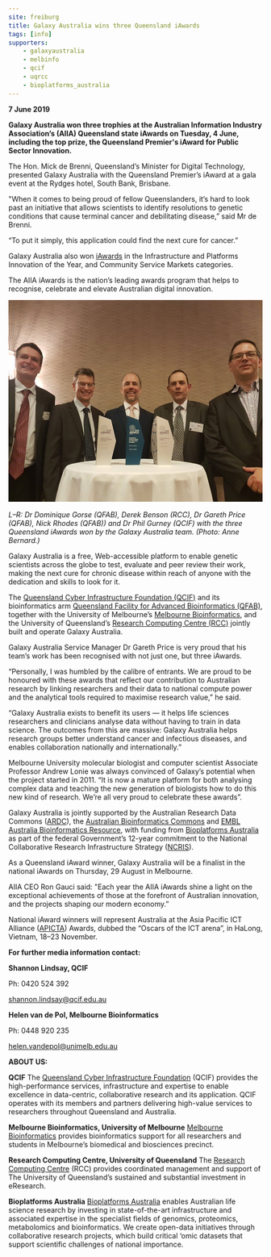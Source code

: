 ```yaml
---
site: freiburg
title: Galaxy Australia wins three Queensland iAwards
tags: [info]
supporters:
    - galaxyaustralia
    - melbinfo
    - qcif
    - uqrcc
    - bioplatforms_australia
---
```


**7 June 2019**

**Galaxy Australia won three trophies at the Australian Information Industry Association’s (AIIA) Queensland state iAwards on Tuesday, 4 June, including the top prize, the Queensland Premier's iAward for Public Sector Innovation.**

The Hon. Mick de Brenni, Queensland’s Minister for Digital Technology, presented Galaxy Australia with the Queensland Premier’s iAward at a gala event at the Rydges hotel, South Bank, Brisbane.

"When it comes to being proud of fellow Queenslanders, it’s hard to look past an initiative that allows scientists to identify resolutions to genetic conditions that cause terminal cancer and debilitating disease,” said Mr de Brenni.

“To put it simply, this application could find the next cure for cancer.”

Galaxy Australia also won [iAwards](https://www.aiia.com.au/iawards/about/2019-winners-and-merit-recipients?utm_source=2019+iAwards+Entrants&utm_campaign=7cc7851b56-EMAIL_CAMPAIGN_2017_06_08_COPY_01&utm_medium=email&utm_term=0_3bea717129-7cc7851b56-329590441) in the Infrastructure and Platforms Innovation of the Year, and Community Service Markets categories.

The AIIA iAwards is the nation’s leading awards program that helps to recognise, celebrate and elevate Australian digital innovation.

<div class="multiple-img">
    <img src="/assets/media/galaxy-iaward-qld.jpg" height="400px" alt="galaxy-iaward-qld.jpg" />
</div>

*L–R: Dr Dominique Gorse (QFAB), Derek Benson (RCC), Dr Gareth Price (QFAB), Nick Rhodes (QFAB)) and Dr Phil Gurney (QCIF) with the three Queensland iAwards won by the Galaxy Australia team. (Photo: Anne Bernard.)*

Galaxy Australia is a free, Web-accessible platform to enable genetic scientists across the globe to test, evaluate and peer review their work, making the next cure for chronic disease within reach of anyone with the dedication and skills to look for it.

The [Queensland Cyber Infrastructure Foundation (QCIF)](https://www.qcif.edu.au/) and its bioinformatics arm [Queensland Facility for Advanced Bioinformatics (QFAB)](https://qfab.org/), together with the University of Melbourne’s [Melbourne Bioinformatics](https://www.melbournebioinformatics.org.au/), and the University of Queensland’s [Research Computing Centre (RCC)](https://rcc.uq.edu.au/) jointly built and operate Galaxy Australia.

Galaxy Australia Service Manager Dr Gareth Price is very proud that his team’s work has been recognised with not just one, but three iAwards.  

“Personally, I was humbled by the calibre of entrants. We are proud to be honoured with these awards that reflect our contribution to Australian research by linking researchers and their data to national compute power and the analytical tools required to maximise research value,” he said.

“Galaxy Australia exists to benefit its users — it helps life sciences researchers and clinicians analyse data without having to train in data science. The outcomes from this are massive: Galaxy Australia helps research groups better understand cancer and infectious diseases, and enables collaboration nationally and internationally.”

Melbourne University molecular biologist and computer scientist Associate Professor Andrew Lonie was always convinced of Galaxy’s potential when the project started in 2011. “It is now a mature platform for both analysing complex data and teaching the new generation of biologists how to do this new kind of research. We’re all very proud to celebrate these awards”.

Galaxy Australia is jointly supported by the Australian Research Data Commons ([ARDC](https://ardc.edu.au/)), the [Australian Bioinformatics Commons](https://www.melbournebioinformatics.org.au/project/aust-bioinformatics-commons/) and [EMBL Australia Bioinformatics Resource](https://www.embl-abr.org.au/), with funding from [Bioplatforms Australia](https://www.bioplatforms.com/) as part of the federal Government’s 12-year commitment to the National Collaborative Research Infrastructure Strategy ([NCRIS](https://www.education.gov.au/national-collaborative-research-infrastructure-strategy-ncris)).

As a Queensland iAward winner, Galaxy Australia will be a finalist in the national iAwards on Thursday, 29 August in Melbourne.

AIIA CEO Ron Gauci said: "Each year the AIIA iAwards shine a light on the exceptional achievements of those at the forefront of Australian innovation, and the projects shaping our modern economy.”

National iAward winners will represent Australia at the Asia Pacific ICT Alliance ([APICTA](http://www.apicta.org/)) Awards, dubbed the “Oscars of the ICT arena”, in HaLong, Vietnam, 18–23 November.


**For further media information contact:**

**Shannon Lindsay, QCIF**

Ph: 0420 524 392

shannon.lindsay@qcif.edu.au

**Helen van de Pol, Melbourne Bioinformatics**

Ph: 0448 920 235

helen.vandepol@unimelb.edu.au


**ABOUT US:**

**QCIF**
The [Queensland Cyber Infrastructure Foundation](https://www.qcif.edu.au/) (QCIF) provides the high-performance services, infrastructure and expertise to enable excellence in data-centric, collaborative research and its application. QCIF operates with its members and partners delivering high-value services to researchers throughout Queensland and Australia.


**Melbourne Bioinformatics, University of Melbourne**
[Melbourne Bioinformatics](https://www.melbournebioinformatics.org.au/) provides bioinformatics support for all researchers and students in Melbourne’s biomedical and biosciences precinct.


**Research Computing Centre, University of Queensland**
The [Research Computing Centre](https://rcc.uq.edu.au/) (RCC) provides coordinated management and support of The University of Queensland’s sustained and substantial investment in eResearch.

**Bioplatforms Australia**
[Bioplatforms Australia](https://www.bioplatforms.com/) enables Australian life science research by investing in state-of-the-art infrastructure and associated expertise in the specialist fields of genomics, proteomics, metabolomics and bioinformatics. We create open-data initiatives through collaborative research projects, which build critical ‘omic datasets that support scientific challenges of national importance.
